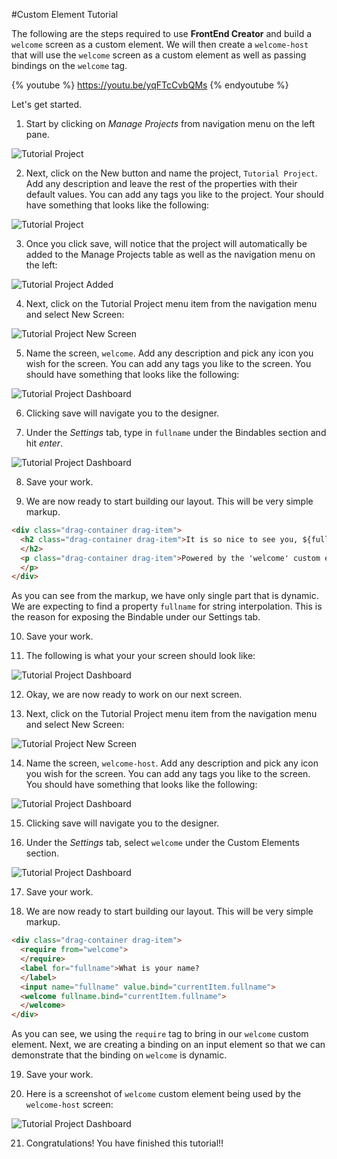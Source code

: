 #Custom Element Tutorial

The following are the steps required to use **FrontEnd Creator** and build a `welcome` screen as a custom element. We will then create a `welcome-host` that will use the `welcome` screen as a custom element as well as passing bindings on the `welcome` tag.

{% youtube %}
  https://youtu.be/yqFTcCvbQMs
{% endyoutube %}

Let's get started.

1) Start by clicking on *Manage Projects* from navigation menu on the left pane.

![Tutorial Project](../assets/images/tutorials/tutorial-manage-projects.png)

2) Next, click on the New button and name the project, `Tutorial Project`. Add any description and leave the rest of the properties with their default values. You can add any tags you like to the project. Your should have something that looks like the following:

![Tutorial Project](../assets/images/tutorials/tutorial-project.png)

3) Once you click save, will notice that the project will automatically be added to the Manage Projects table as well as the navigation menu on the left:

![Tutorial Project Added](../assets/images/tutorials/tutorial-project-added.png)

4) Next, click on the Tutorial Project menu item from the navigation menu and select New Screen:

![Tutorial Project New Screen](../assets/images/tutorials/tutorial-project-new-screen.png)

5) Name the screen, `welcome`. Add any description and pick any icon you wish for the screen. You can add any tags you like to the screen. You should have something that looks like the following:

![Tutorial Project Dashboard](../assets/images/tutorials/tutorial-welcome-properties.png)

6) Clicking save will navigate you to the designer.

7) Under the *Settings* tab, type in `fullname` under the Bindables section and hit *enter*.

![Tutorial Project Dashboard](../assets/images/tutorials/tutorial-welcome-settings.png)

8) Save your work.

9) We are now ready to start building our layout. This will be very simple markup.

```html
<div class="drag-container drag-item">  
  <h2 class="drag-container drag-item">It is so nice to see you, ${fullname}  
  </h2>  
  <p class="drag-container drag-item">Powered by the 'welcome' custom element!  
  </p>
</div>
```

As you can see from the markup, we have only single part that is dynamic. We are expecting to find a property `fullname` for string interpolation. This is the reason for exposing the Bindable under our Settings tab.

10) Save your work.

11) The following is what your your screen should look like:

![Tutorial Project Dashboard](../assets/images/tutorials/tutorial-welcome-designer.png)

12) Okay, we are now ready to work on our next screen.

13) Next, click on the Tutorial Project menu item from the navigation menu and select New Screen:

![Tutorial Project New Screen](../assets/images/tutorials/tutorial-project-new-screen.png)

14) Name the screen, `welcome-host`. Add any description and pick any icon you wish for the screen. You can add any tags you like to the screen. You should have something that looks like the following:

![Tutorial Project Dashboard](../assets/images/tutorials/tutorial-welcome-host-properties.png)

15) Clicking save will navigate you to the designer.

16) Under the *Settings* tab, select `welcome` under the Custom Elements section.

![Tutorial Project Dashboard](../assets/images/tutorials/tutorial-welcome-host-settings.png)

17) Save your work.

18) We are now ready to start building our layout. This will be very simple markup.

```html
<div class="drag-container drag-item">  
  <require from="welcome">  
  </require>  
  <label for="fullname">What is your name?  
  </label>  
  <input name="fullname" value.bind="currentItem.fullname">  
  <welcome fullname.bind="currentItem.fullname">  
  </welcome>
</div>
```

As you can see, we using the `require` tag to bring in our `welcome` custom element. Next, we are creating a binding on an input element so that we can demonstrate that the binding on `welcome` is dynamic.

19) Save your work.

20) Here is a screenshot of `welcome` custom element being used by the `welcome-host` screen:

![Tutorial Project Dashboard](../assets/images/tutorials/tutorial-welcome-host-preview.png)

21) Congratulations! You have finished this tutorial!!
